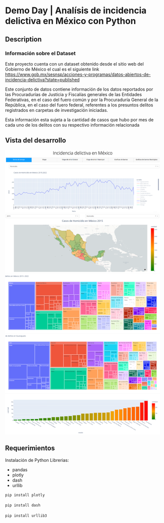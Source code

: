 # Demo Day | Analísis de incidencia delictiva en México con Python

## Description

### Información sobre el Dataset

Este proyecto cuenta con un dataset obtenido desde el sitio web del Gobierno de México el cual es el siguiente link https://www.gob.mx/sesnsp/acciones-y-programas/datos-abiertos-de-incidencia-delictiva?state=published

Este conjunto de datos contiene información de los datos reportados por las Procuradurías de Justicia y Fiscalías generales de las Entidades Federativas, en el caso del fuero común y por la Procuraduría General de la República, en el caso del fuero federal, referentes a los presuntos delitos registrados en carpetas de investigación iniciadas.

Esta información esta sujeta a la cantidad de casos que hubo por mes de cada uno de los delitos con su respectivo información relacionada

## Vista del desarrollo
![Image text](.\images\SeriesTiempo.png)
![Image text](.\images\Mapa.png)
![Image text](.\images\MapaCuadro.png)
![Image text](.\images\MapaCuadroGto.png)
![Image text](.\images\Barras.png)

## Requerimientos 

Instalación de Python
Librerias: 
- pandas
- plotly
- dash
- urllib

```python
pip install plotly

pip install dash

pip install urllib3
```
